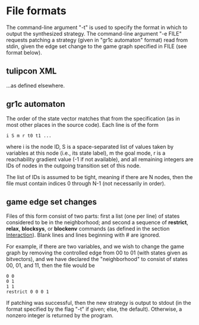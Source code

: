 File formats
============

The command-line argument "-t" is used to specify the format in which
to output the synthesized strategy.  The command-line argument "-e
FILE" requests patching a strategy (given in "gr1c automaton" format)
read from stdin, given the edge set change to the game graph specified
in FILE (see format below).


tulipcon XML
------------

...as defined elsewhere.


gr1c automaton
--------------

The order of the state vector matches that from the specification (as
in most other places in the source code).  Each line is of the form

    i S m r t0 t1 ...

where i is the node ID, S is a space-separated list of values taken by
variables at this node (i.e., its state label), m the goal mode, r is
a reachability gradient value (-1 if not available), and all remaining
integers are IDs of nodes in the outgoing transition set of this node.

The list of IDs is assumed to be tight, meaning if there are N nodes,
then the file must contain indices 0 through N-1 (not necessarily in
order).


game edge set changes
---------------------

Files of this form consist of two parts: first a list (one per line)
of states considered to be in the neighborhood; and second a sequence
of **restrict**, **relax**, **blocksys**, or **blockenv** commands (as
defined in the section [Interaction](md_interaction.html)). Blank
lines and lines beginning with # are ignored.

For example, if there are two variables, and we wish to change the
game graph by removing the controlled edge from 00 to 01 (with states
given as bitvectors), and we have declared the "neighborhood" to
consist of states 00, 01, and 11, then the file would be

    0 0
    0 1
    1 1
    restrict 0 0 0 1

If patching was successful, then the new strategy is output to stdout
(in the format specified by the flag "-t" if given; else, the
default). Otherwise, a nonzero integer is returned by the program.
